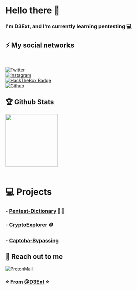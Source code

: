 # Hello there 👋
### I'm D3Ext, and I'm currently learning pentesting 💻

## ⚡ My social networks
<br>

[![Twitter](https://img.shields.io/badge/-Twitter-1DA1F2?style=flat&logo=Twitter&logoColor=white)](https://twitter.com/d3ext) 
<br>
[![Instagram](https://img.shields.io/badge/-Instagram-c13584?style=flat&labelColor=c13584&logo=instagram&logoColor=white)](https://www.instagram.com/d3ext/) 
<br>
[![HackTheBox Badge](https://img.shields.io/badge/-HackTheBox-333?style=flat&logo=HackTheBox&logoColor=green)](https://app.hackthebox.com/profile/784606) 
<br>
[![Github](https://img.shields.io/badge/-d3ext.github.io-333?style=flat&logo=Github&logoColor=white)](https://d3ext.github.io)
<br>

## 🏆 Github Stats
<p align="left">
<img align="left" src="https://github-readme-stats.vercel.app/api?username=D3Ext&show_icons=true&hide=smalltalk&theme=buefy&layout=compact&hide_border=true" widht="100" height="167">
</p>

<br>
<br>
<br>
<br>
<br>
<br>
<br>
<br>
<br>
<br>
<br>
 
# :computer: Projects
### - [Pentest-Dictionary](https://github.com/D3Ext/PentestDictionary) :technologist:
### - [CryptoExplorer](https://github.com/D3Ext/cryptoExplorer) :coin:
### - [Captcha-Bypassing](https://github.com/D3Ext/Captcha-Bypassing-Lab)
 
## 💬 Reach out to me
 
[![ProtonMail](https://img.shields.io/badge/-Gmail-c14438?style=flat&logo=Gmail&logoColor=white)](mailto:d3ext@protonmail.com)

  
### ⭐️ From [@D3Ext](https://github.com/D3ext) ⭐️
